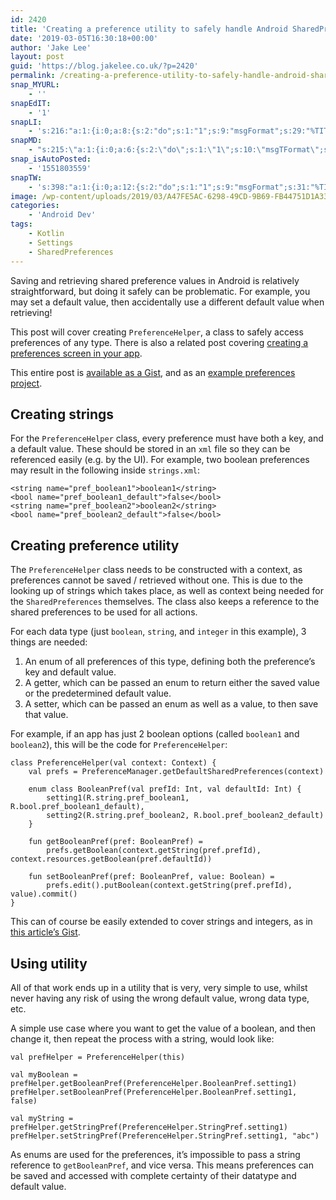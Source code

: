 ```yaml
---
id: 2420
title: 'Creating a preference utility to safely handle Android SharedPreferences'
date: '2019-03-05T16:30:18+00:00'
author: 'Jake Lee'
layout: post
guid: 'https://blog.jakelee.co.uk/?p=2420'
permalink: /creating-a-preference-utility-to-safely-handle-android-sharedpreferences/
snap_MYURL:
    - ''
snapEdIT:
    - '1'
snapLI:
    - 's:216:"a:1:{i:0;a:8:{s:2:"do";s:1:"1";s:9:"msgFormat";s:29:"%TITLE% %HCATS% %HTAGS% %URL%";s:8:"postType";s:1:"A";s:9:"isAutoImg";s:1:"A";s:8:"imgToUse";s:0:"";s:9:"isAutoURL";s:1:"A";s:8:"urlToUse";s:0:"";s:4:"doLI";i:0;}}";'
snapMD:
    - "s:215:\"a:1:{i:0;a:6:{s:2:\"do\";s:1:\"1\";s:10:\"msgTFormat\";s:7:\"%TITLE%\";s:9:\"msgFormat\";s:65:\"%EXCERPT%\r\n<br><br>\r\nFull post by %AUTHORNAME% available at %URL%\";s:9:\"isAutoURL\";s:1:\"A\";s:8:\"urlToUse\";s:0:\"\";s:4:\"doMD\";i:0;}}\";"
snap_isAutoPosted:
    - '1551803559'
snapTW:
    - 's:398:"a:1:{i:0;a:12:{s:2:"do";s:1:"1";s:9:"msgFormat";s:31:"%TITLE% (%HCATS% %HTAGS%) %URL%";s:8:"attchImg";s:1:"0";s:9:"isAutoImg";s:1:"A";s:8:"imgToUse";s:0:"";s:9:"isAutoURL";s:1:"A";s:8:"urlToUse";s:0:"";s:4:"doTW";i:0;s:8:"isPosted";s:1:"1";s:4:"pgID";s:19:"1102970190151761922";s:7:"postURL";s:57:"https://twitter.com/JakeLeeLtd/status/1102970190151761922";s:5:"pDate";s:19:"2019-03-05 16:32:40";}}";'
image: /wp-content/uploads/2019/03/A47FE5AC-6298-49CD-9B69-FB44751D1A33.png-150x150.jpg
categories:
    - 'Android Dev'
tags:
    - Kotlin
    - Settings
    - SharedPreferences
---
```


Saving and retrieving shared preference values in Android is relatively straightforward, but doing it safely can be problematic. For example, you may set a default value, then accidentally use a different default value when retrieving!

This post will cover creating `PreferenceHelper`, a class to safely access preferences of any type. There is also a related post covering [creating a preferences screen in your app](https://blog.jakelee.co.uk/using-preferencefragment-to-effortlessly-handle-user-settings/).

This entire post is [available as a Gist](https://gist.github.com/JakeSteam/0dd41b8ffeedbc8d0d21b182f9e60357), and as an [example preferences project](https://github.com/JakeSteam/PreferencesExample).

## Creating strings

For the `PreferenceHelper` class, every preference must have both a key, and a default value. These should be stored in an `xml` file so they can be referenced easily (e.g. by the UI). For example, two boolean preferences may result in the following inside `strings.xml`:

```
<string name="pref_boolean1">boolean1</string>
<bool name="pref_boolean1_default">false</bool>
<string name="pref_boolean2">boolean2</string>
<bool name="pref_boolean2_default">false</bool>
```

## Creating preference utility

The `PreferenceHelper` class needs to be constructed with a context, as preferences cannot be saved / retrieved without one. This is due to the looking up of strings which takes place, as well as context being needed for the `SharedPreferences` themselves. The class also keeps a reference to the shared preferences to be used for all actions.

For each data type (just `boolean`, `string`, and `integer` in this example), 3 things are needed:

1. An enum of all preferences of this type, defining both the preference’s key and default value.
2. A getter, which can be passed an enum to return either the saved value or the predetermined default value.
3. A setter, which can be passed an enum as well as a value, to then save that value.

For example, if an app has just 2 boolean options (called `boolean1` and `boolean2`), this will be the code for `PreferenceHelper`:

```
class PreferenceHelper(val context: Context) {
    val prefs = PreferenceManager.getDefaultSharedPreferences(context)

    enum class BooleanPref(val prefId: Int, val defaultId: Int) {
        setting1(R.string.pref_boolean1, R.bool.pref_boolean1_default),
        setting2(R.string.pref_boolean2, R.bool.pref_boolean2_default)
    }

    fun getBooleanPref(pref: BooleanPref) =
        prefs.getBoolean(context.getString(pref.prefId), context.resources.getBoolean(pref.defaultId))

    fun setBooleanPref(pref: BooleanPref, value: Boolean) =
        prefs.edit().putBoolean(context.getString(pref.prefId), value).commit()
}
```

This can of course be easily extended to cover strings and integers, as in [this article’s Gist](https://gist.github.com/JakeSteam/0dd41b8ffeedbc8d0d21b182f9e60357#file-preferenceshelper-kt).

## Using utility

All of that work ends up in a utility that is very, very simple to use, whilst never having any risk of using the wrong default value, wrong data type, etc.

A simple use case where you want to get the value of a boolean, and then change it, then repeat the process with a string, would look like:

```
val prefHelper = PreferenceHelper(this)

val myBoolean = prefHelper.getBooleanPref(PreferenceHelper.BooleanPref.setting1)
prefHelper.setBooleanPref(PreferenceHelper.BooleanPref.setting1, false)

val myString = prefHelper.getStringPref(PreferenceHelper.StringPref.setting1)
prefHelper.setStringPref(PreferenceHelper.StringPref.setting1, "abc")
```

As enums are used for the preferences, it’s impossible to pass a string reference to `getBooleanPref`, and vice versa. This means preferences can be saved and accessed with complete certainty of their datatype and default value.
